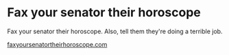 # Fax your senator their horoscope

Fax your senator their horoscope. Also, tell them they're doing a terrible job.

[faxyoursenatortheirhoroscope.com](https://faxyoursenatortheirhoroscope.com)
